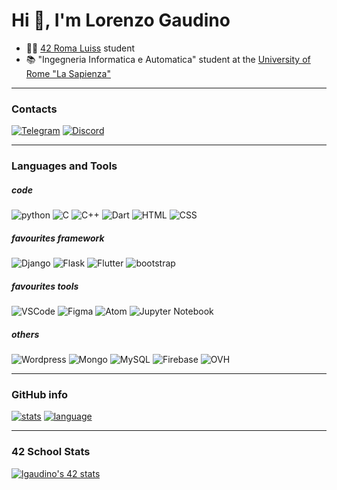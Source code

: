 # Hi 👋, I'm Lorenzo Gaudino

- 👨‍💻 [42 Roma Luiss](https://42roma.it/) student
- 📚 "Ingegneria Informatica e Automatica" student at the [University of Rome "La Sapienza"](https://www.uniroma1.it/)
---
### Contacts
[![Telegram](https://img.shields.io/badge/Telegram-2CA5E0?style=for-the-badge&logo=telegram&logoColor=white)](t.me/lgaudino) [![Discord](https://img.shields.io/badge/Discord-7289DA?style=for-the-badge&logo=discord&logoColor=white)](discord.com/users/385128758215966720)

---

### Languages and Tools
##### code
![python](https://img.shields.io/badge/Python-3776AB?style=for-the-badge&logo=python&logoColor=white) ![C](https://img.shields.io/badge/C-00599C?style=for-the-badge&logo=c&logoColor=white) ![C++](https://img.shields.io/badge/C%2B%2B-00599C?style=for-the-badge&logo=c%2B%2B&logoColor=white) ![Dart](https://img.shields.io/badge/Dart-0175C2?style=for-the-badge&logo=dart&logoColor=white) ![HTML](https://img.shields.io/badge/HTML-239120?style=for-the-badge&logo=html5&logoColor=white) ![CSS](https://img.shields.io/badge/CSS-239120?&style=for-the-badge&logo=css3&logoColor=white)

##### favourites framework
![Django](https://img.shields.io/badge/Django-092E20?style=for-the-badge&logo=django&logoColor=white) ![Flask](https://img.shields.io/badge/Flask-000000?style=for-the-badge&logo=flask&logoColor=white) ![Flutter](https://img.shields.io/badge/Flutter-02569B?style=for-the-badge&logo=flutter&logoColor=white) ![bootstrap](https://img.shields.io/badge/Bootstrap-563D7C?style=for-the-badge&logo=bootstrap&logoColor=white)

##### favourites tools
![VSCode](https://img.shields.io/badge/Visual_Studio_Code-0078D4?style=for-the-badge&logo=visual%20studio%20code&logoColor=white) ![Figma](https://img.shields.io/badge/Figma-F24E1E?style=for-the-badge&logo=figma&logoColor=white) ![Atom](https://img.shields.io/badge/Atom-%2366595C.svg?style=for-the-badge&logo=atom&logoColor=white) ![Jupyter Notebook](https://img.shields.io/badge/jupyter-%23FA0F00.svg?style=for-the-badge&logo=jupyter&logoColor=white)

##### others
![Wordpress](https://img.shields.io/badge/Wordpress-21759B?style=for-the-badge&logo=wordpress&logoColor=white) ![Mongo](https://img.shields.io/badge/MongoDB-4EA94B?style=for-the-badge&logo=mongodb&logoColor=white) ![MySQL](https://img.shields.io/badge/MySQL-00000F?style=for-the-badge&logo=mysql&logoColor=white) ![Firebase](https://img.shields.io/badge/Firebase-039BE5?style=for-the-badge&logo=Firebase&logoColor=white) ![OVH](https://img.shields.io/badge/ovh-%23123F6D.svg?style=for-the-badge&logo=ovh&logoColor=#123F6D)


---
### GitHub info
[![stats](https://github-readme-stats.vercel.app/api?username=nikappa57&theme=blue-green)](https://github.com/Nikappa57) [![language](https://github-readme-stats.vercel.app/api/top-langs/?username=nikappa57&theme=blue-green)](https://github.com/Nikappa57)

---
### 42 School Stats
[![lgaudino's 42 stats](https://badge42.vercel.app/api/v2/cld6lomfp00250fl5aqiuznp2/stats?cursusId=21&coalitionId=124)](https://github.com/JaeSeoKim/badge42)
